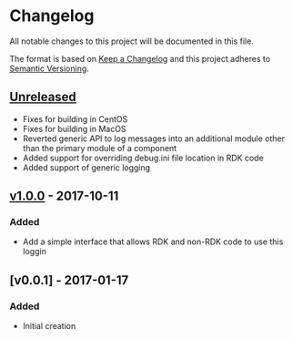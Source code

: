 # Changelog
All notable changes to this project will be documented in this file.

The format is based on [Keep a Changelog](http://keepachangelog.com/en/1.0.0/)
and this project adheres to [Semantic Versioning](http://semver.org/spec/v2.0.0.html).

## [Unreleased]
- Fixes for building in CentOS
- Fixes for building in MacOS
- Reverted generic API to log messages into an additional module other than the primary module of a component
- Added support for overriding debug.ini file location in RDK code
- Added support of generic logging

## [v1.0.0] - 2017-10-11
### Added
- Add a simple interface that allows RDK and non-RDK code to use this loggin

## [v0.0.1] - 2017-01-17
### Added
- Initial creation

[Unreleased]: https://github.com/Comcast/cimplog/compare/v1.0.2...HEAD
[v1.0.2]: https://github.com/Comcast/cimplog/compare/v1.0.1...v1.0.2
[v1.0.1]: https://github.com/Comcast/cimplog/compare/v1.0.0...v1.0.1
[v1.0.0]: https://github.com/Comcast/cimplog/compare/v0.0.1...v1.0.0
